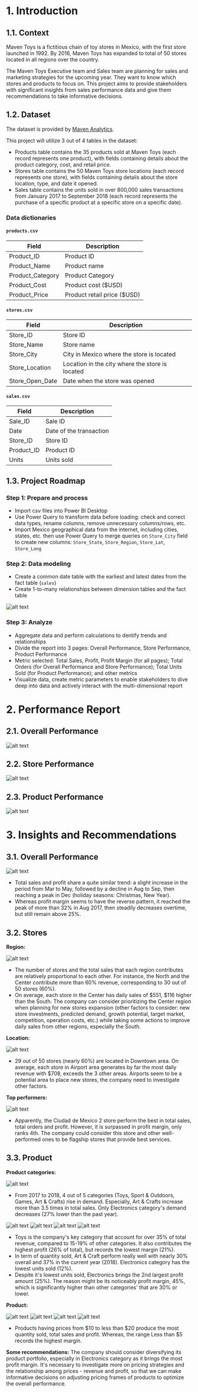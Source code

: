 # 1. Introduction

## 1.1. Context
Maven Toys is a fictitious chain of toy stores in Mexico, with the first store launched in 1992. By 2016, Maven Toys has expanded to total of 50 stores located in all regions over the country.

The Maven Toys Executive team and Sales team are planning for sales and marketing strategies for the upcoming year. They want to know which stores and products to focus on. This project aims to provide stakeholders with significant insights from sales performance data and give them recommendations to take informative decisions.

## 1.2. Dataset
The dataset is provided by [Maven Analytics](https://mavenanalytics.io/blog/maven-toys-challenge).

This project will utilize 3 out of 4 tables in the dataset:
- Products table contains the 35 products sold at Maven Toys (each record represents one product), with fields containing details about the product category, cost, and retail price.
- Stores table contains the 50 Maven Toys store locations (each record represents one store), with fields containing details about the store location, type, and date it opened.
- Sales table contains the units sold in over 800,000 sales transactions from January 2017 to September 2018 (each record represents the purchase of a specific product at a specific store on a specific date).

### Data dictionaries
#### `products.csv`
|**Field**|**Description**|
|-|-|
|Product_ID|Product ID|
|Product_Name|Product name|
|Product_Category|Product Category|
|Product_Cost|Product cost ($USD)|
|Product_Price|Product retail price ($USD)|

#### `stores.csv`
|**Field**|**Description**|
|-|-|
|Store_ID|Store ID|
|Store_Name|Store name|
|Store_City|City in Mexico where the store is located|
|Store_Location|Location in the city where the store is located|
|Store_Open_Date|Date when the store was opened|

#### `sales.csv`
|**Field**|**Description**|
|-|-|
|Sale_ID|Sale ID|
|Date|Date of the transaction|
|Store_ID|Store ID|
|Product_ID|Product ID|
|Units|Units sold|

## 1.3. Project Roadmap
### Step 1: Prepare and process
- Import csv files into Power BI Desktop
- Use Power Query to transform data before loading: check and correct data types, rename columns, remove unnecessary columns/rows, etc.
- Import Mexico geographical data from the internet, including cities, states, etc. then use Power Query to merge queries on `Store_City` field to create new columns: `Store_State`, `Store_Region`, `Store_Lat`, `Store_Long`
### Step 2: Data modeling
<!-- - Create a new dimension table that hold geography data of states and corresponding regions -->
- Create a common date table with the earliest and latest dates from the fact table (`sales`)
- Create 1-to-many relationships between dimension tables and the fact table

![alt text](Image/model.png)

### Step 3: Analyze
- Aggregate data and perform calculations to dentify trends and relationships
- Divide the report into 3 pages: Overall Performance, Store Performance, Product Performance
- Metric selected: Total Sales, Profit, Profit Margin (for all pages); Total Orders (for Overall Performance and Store Performance); Total Units Sold (for Product Performance); and other metrics
- Visualize data, create metric parameters to enable stakeholders to dive deep into data and actively interact with the multi-dimensional report

# 2. Performance Report
## 2.1. Overall Performance
![alt text](Image/image-9.png)
## 2.2. Store Performance
![alt text](Image/image-10.png)
## 2.3. Product Performance
![alt text](Image/image-11.png)
# 3. Insights and Recommendations
## 3.1. Overall Performance

![alt text](Image/image-12.png)

- Total sales and profit share a quite similar trend: a slight increase in the period from Mar to May, followed by a decline in Aug to Sep, then reaching a peak in Dec (holiday seasons: Christmas, New Year).
- Whereas profit margin seems to have the reverse pattern, it reached the peak of more than 32% in Aug 2017, then steadily decreases overtime, but still remain above 25%.

## 3.2. Stores
**Region:**

![alt text](Image/image-13.png)

- The number of stores and the total sales that each region contributes are relatively proportional to each other. For instance, the North and the Center contribute more than 60% revenue, corresponding to 30 out of 50 stores (60%). 
- On average, each store in the Center has daily sales of $551, $116 higher than the South. The company can consider prioritizing the Center region when planning for new stores expansion (other factors to consider: new store investments, predicted demand, growth potential, target market, competition, operation costs, etc.) while taking some actions to improve daily sales from other regions, especially the South.

**Location:**

![alt text](Image/image-14.png)

- 29 out of 50 stores (nearly 60%) are located in Downtown area. On average, each store in Airport area generates by far the most daily revenue with $708, exceeds the 3 other areas. Airports seem to be a potential area to place new stores, the company need to investigate other factors.

**Top performers:**

![alt text](Image/image-15.png)

- Apparently, the Ciudad de Mexico 2 store perform the best in total sales, total orders and profit. However, it is surpassed in profit margin, only ranks 4th. The company could consider this store and other well-performed ones to be flagship stores that provide best services.

## 3.3. Product
**Product categories:**

![alt text](Image/image-2.png)

- From 2017 to 2018, 4 out of 5 categories (Toys, Sport & Outdoors, Games, Art & Crafts) rise in demand. Especially, Art & Crafts increase more than 3.5 times in total sales. Only Electronics category's demand decreases (27% lower than the past year).

![alt text](Image/image.png)
![alt text](Image/image-1.png)
![alt text](Image/image-3.png)
![alt text](Image/image-4.png)

- Toys is the company's key category that account for over 35% of total revenue, compared to 15-19% of other categories. It also contributes the highest profit (26% of total), but records the lowest margin (21%).
- In term of quantity sold, Art & Craft perform really well with nearly 30% overall and 37% in the current year (2018). Electronics category has the lowest units sold (12%).
- Despite it's lowest units sold, Electronics brings the 2nd largest profit amount (25%). The reason might be its noticeably profit margin, 45%, which is significantly higher than other categories' that are 30% or lower.

**Product:**

![alt text](Image/image-5.png)
![alt text](Image/image-6.png)
![alt text](Image/image-7.png)
![alt text](Image/image-8.png)

- Products having prices from $10 to less than $20 produce the most quantity sold, total sales and profit. Whereas, the range Less than $5 records the highest margin.

**Some recommendations:** The company should consider diversifying its product portfolio, especially in Electronics category as it brings the most profit margin. It's necessary to investigate more on pricing strategies and the relationship among prices - revenue and profit, so that we can make informative decisions on adjusting pricing frames of products to optimize the overall performance.
